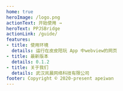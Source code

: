 ```yaml
---
home: true
heroImage: /logo.png
actionText: 开始使用 →
heroText: PPJSBridge
actionLink: /guide/
features:
- title: 使用环境
  details: 运行在皮皮陪玩 App 中webview的网页
- title: 最新版本
  details: 0.1.2
- title: 关于我们
  details: 武汉岚晨网络科技有限公司
footer: Copyright © 2020-present apeiwan
---
```

